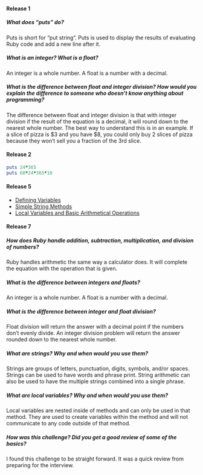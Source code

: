 
#### Release 1
##### What does “puts” do? 
Puts is short for “put string”. Puts is used to  display the results of evaluating Ruby code and add a new line after it.

##### What is an integer? What is a float?
An integer is a whole number. A float is a number with a decimal.

##### What is the difference between float and integer division? How would you explain the difference to someone who doesn’t know anything about programming? 
The difference between float and integer division is that with integer division if the result of the equation is a decimal, it will round down to the nearest whole number. The best way to understand this is in an example. If a slice of pizza is $3 and you have $8, you could only buy 2 slices of pizza because they won’t sell you a fraction of the 3rd slice.

#### Release 2
```ruby
puts 24*365
puts 60*24*365*10
```

#### Release 5
- [Defining Variables](https://github.com/robertreith/phase-0/blob/master/week-4/defining-variables.rb)
- [Simple String Methods](https://github.com/robertreith/phase-0/blob/master/week-4/simple-string.rb)
- [Local Variables and Basic Arithmetical Operations](https://github.com/robertreith/phase-0/blob/master/week-4/basic-math.rb)

#### Release 7
##### How does Ruby handle addition, subtraction, multiplication, and division of numbers?
Ruby handles arithmetic the same way a calculator does. It will complete the equation with the operation that is given.
##### What is the difference between integers and floats?
An integer is a whole number. A float is a number with a decimal.
##### What is the difference between integer and float division?
Float division will return the answer with a decimal point if the numbers don’t evenly divide. An integer division problem will return the answer rounded down to the nearest whole number.
##### What are strings? Why and when would you use them?
Strings are groups of letters, punctuation, digits, symbols, and/or spaces. Strings can be used to have words and phrase print. String arithmetic can also be used to have the multiple strings combined into a single phrase.
##### What are local variables? Why and when would you use them?
Local variables are nested inside of methods and can only be used in that method. They are used to create variables within the method and will not communicate to any code outside of that method.	
##### How was this challenge? Did you get a good review of some of the basics?
I found this challenge to be straight forward. It was a quick review from preparing for the interview.